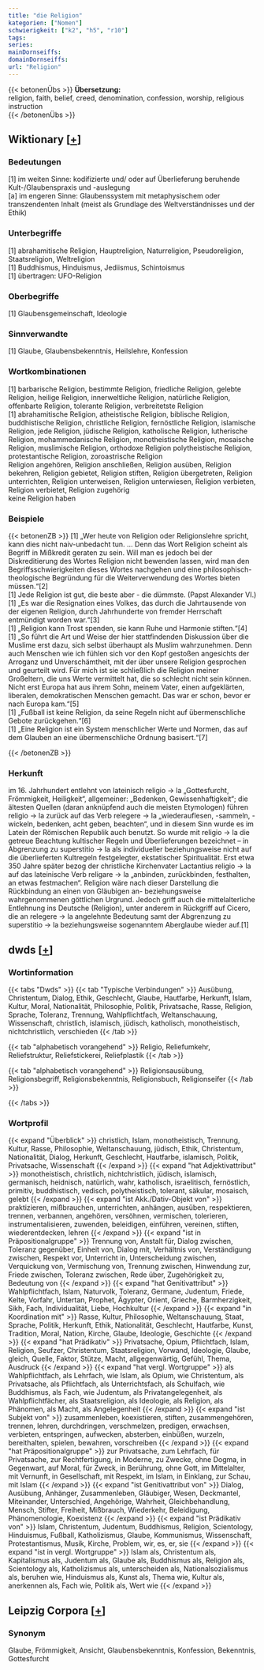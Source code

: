 ```yaml
---
title: "die Religion"
kategorien: ["Nomen"]
schwierigkeit: ["k2", "h5", "r10"]
tags:
series:
mainDornseiffs:
domainDornseiffs:
url: "Religion"
---
```


{{< betonenÜbs >}}
**Übersetzung:**  
religion, faith, belief, creed, denomination, confession, worship, religious instruction  
{{< /betonenÜbs >}}

## Wiktionary [[+](https://de.wiktionary.org/wiki/Religion)]

### Bedeutungen
[1] im weiten Sinne: kodifizierte und/ oder auf Überlieferung beruhende Kult-/Glaubenspraxis und -auslegung  
[a] im engeren Sinne: Glaubenssystem mit metaphysischem oder transzendenten Inhalt (meist als Grundlage des Weltverständnisses und der Ethik)  

### Unterbegriffe
[1] abrahamitische Religion, Hauptreligion, Naturreligion, Pseudoreligion, Staatsreligion, Weltreligion  
[1] Buddhismus, Hinduismus, Jediismus, Schintoismus  
[1] übertragen: UFO-Religion  

### Oberbegriffe
[1] Glaubensgemeinschaft, Ideologie  

### Sinnverwandte
[1] Glaube, Glaubensbekenntnis, Heilslehre, Konfession  

### Wortkombinationen
[1] barbarische Religion, bestimmte Religion, friedliche Religion, gelebte Religion, heilige Religion, innerweltliche Religion, natürliche Religion, offenbarte Religion, tolerante Religion, verbreitetste Religion  
[1] abrahamitische Religion, atheistische Religion, biblische Religion, buddhistische Religion, christliche Religion, fernöstliche Religion, islamische Religion, jede Religion, jüdische Religion, katholische Religion, lutherische Religion, mohammedanische Religion, monotheistische Religion, mosaische Religion, muslimische Religion, orthodoxe Religion polytheistische Religion, protestantische Religion, zoroastrische Religion  
Religion angehören, Religion anschließen, Religion ausüben, Religion bekehren, Religion gebietet, Religion stiften, Religion übergetreten, Religion unterrichten, Religion unterweisen, Religion unterwiesen, Religion verbieten, Religion verbietet, Religion zugehörig  
keine Religion haben  

### Beispiele
{{< betonenZB >}}
[1] „Wer heute von Religion oder Religionslehre spricht, kann dies nicht naiv-unbedacht tun. … Denn das Wort Religion scheint als Begriff in Mißkredit geraten zu sein. Will man es jedoch bei der Diskreditierung des Wortes Religion nicht bewenden lassen, wird man den Begriffsschwierigkeiten dieses Wortes nachgehen und eine philosophisch-theologische Begründung für die Weiterverwendung des Wortes bieten müssen.“[2]  
[1] Jede Religion ist gut, die beste aber - die dümmste. (Papst Alexander VI.)  
[1] „Es war die Resignation eines Volkes, das durch die Jahrtausende von der eigenen Religion, durch Jahrhunderte von fremder Herrschaft entmündigt worden war.“[3]  
[1] „Religion kann Trost spenden, sie kann Ruhe und Harmonie stiften.“[4]  
[1] „So führt die Art und Weise der hier stattfindenden Diskussion über die Muslime erst dazu, sich selbst überhaupt als Muslim wahrzunehmen. Denn auch Menschen wie ich fühlen sich vor den Kopf gestoßen angesichts der Arroganz und Unverschämtheit, mit der über unsere Religion gesprochen und geurteilt wird. Für mich ist sie schließlich die Religion meiner Großeltern, die uns Werte vermittelt hat, die so schlecht nicht sein können. Nicht erst Europa hat aus ihrem Sohn, meinem Vater, einen aufgeklärten, liberalen, demokratischen Menschen gemacht. Das war er schon, bevor er nach Europa kam.“[5]  
[1] „Fußball ist keine Religion, da seine Regeln nicht auf übermenschliche Gebote zurückgehen.“[6]  
[1] „Eine Religion ist ein System menschlicher Werte und Normen, das auf dem Glauben an eine übermenschliche Ordnung basisert.“[7]  

{{< /betonenZB >}}
### Herkunft
im 16. Jahrhundert entlehnt von lateinisch religio → la „Gottesfurcht, Frömmigkeit, Heiligkeit“, allgemeiner: „Bedenken, Gewissenhaftigkeit“; die ältesten Quellen (daran anknüpfend auch die meisten Etymologen) führen religio → la zurück auf das Verb relegere → la „wiederauflesen, -sammeln, -wickeln, bedenken, acht geben, beachten“, und in diesem Sinn wurde es im Latein der Römischen Republik auch benutzt. So wurde mit religio → la die getreue Beachtung kultischer Regeln und Überlieferungen bezeichnet – in Abgrenzung zu superstitio → la als individueller beziehungsweise nicht auf die überlieferten Kultregeln festgelegter, ekstatischer Spiritualität. Erst etwa 350 Jahre später bezog der christliche Kirchenvater Lactantius religio → la auf das lateinische Verb religare → la „anbinden, zurückbinden, festhalten, an etwas festmachen“. Religion wäre nach dieser Darstellung die Rückbindung an einen von Gläubigen an- beziehungsweise wahrgenommenen göttlichen Urgrund. Jedoch griff auch die mittelalterliche Entlehnung ins Deutsche (Religion), unter anderem in Rückgriff auf Cicero, die an relegere → la angelehnte Bedeutung samt der Abgrenzung zu superstitio → la beziehungsweise sogenanntem Aberglaube wieder auf.[1]  



## dwds [[+](https://www.dwds.de/wb/Religion)]

### Wortinformation
{{< tabs "Dwds" >}}
{{< tab "Typische Verbindungen" >}}
Ausübung, Christentum, Dialog, Ethik, Geschlecht, Glaube, Hautfarbe, Herkunft, Islam, Kultur, Moral, Nationalität, Philosophie, Politik, Privatsache, Rasse, Religion, Sprache, Toleranz, Trennung, Wahlpflichtfach, Weltanschauung, Wissenschaft, christlich, islamisch, jüdisch, katholisch, monotheistisch, nichtchristlich, verschieden
{{< /tab >}}

{{< tab "alphabetisch vorangehend" >}}
Religio, Reliefumkehr, Reliefstruktur, Reliefstickerei, Reliefplastik
{{< /tab >}}

{{< tab "alphabetisch vorangehend" >}}
Religionsausübung, Religionsbegriff, Religionsbekenntnis, Religionsbuch, Religionseifer
{{< /tab >}}

{{< /tabs >}}

### Wortprofil
{{< expand "Überblick" >}} christlich, Islam, monotheistisch, Trennung, Kultur, Rasse, Philosophie, Weltanschauung, jüdisch, Ethik, Christentum, Nationalität, Dialog, Herkunft, Geschlecht, Hautfarbe, islamisch, Politik, Privatsache, Wissenschaft {{< /expand >}}
{{< expand "hat Adjektivattribut" >}} monotheistisch, christlich, nichtchristlich, jüdisch, islamisch, germanisch, heidnisch, natürlich, wahr, katholisch, israelitisch, fernöstlich, primitiv, buddhistisch, vedisch, polytheistisch, tolerant, säkular, mosaisch, gelebt {{< /expand >}}
{{< expand "ist Akk./Dativ-Objekt von" >}} praktizieren, mißbrauchen, unterrichten, anhängen, ausüben, respektieren, trennen, verbannen, angehören, versöhnen, vermischen, tolerieren, instrumentalisieren, zuwenden, beleidigen, einführen, vereinen, stiften, wiederentdecken, lehren {{< /expand >}}
{{< expand "ist in Präpositionalgruppe" >}} Trennung von, Anstalt für, Dialog zwischen, Toleranz gegenüber, Einheit von, Dialog mit, Verhältnis von, Verständigung zwischen, Respekt vor, Unterricht in, Unterscheidung zwischen, Verquickung von, Vermischung von, Trennung zwischen, Hinwendung zur, Friede zwischen, Toleranz zwischen, Rede über, Zugehörigkeit zu, Bedeutung von {{< /expand >}}
{{< expand "hat Genitivattribut" >}} Wahlpflichtfach, Islam, Naturvolk, Toleranz, Germane, Judentum, Friede, Kelte, Vorfahr, Untertan, Prophet, Ägypter, Orient, Grieche, Barmherzigkeit, Sikh, Fach, Individualität, Liebe, Hochkultur {{< /expand >}}
{{< expand "in Koordination mit" >}} Rasse, Kultur, Philosophie, Weltanschauung, Staat, Sprache, Politik, Herkunft, Ethik, Nationalität, Geschlecht, Hautfarbe, Kunst, Tradition, Moral, Nation, Kirche, Glaube, Ideologie, Geschichte {{< /expand >}}
{{< expand "hat Prädikativ" >}} Privatsache, Opium, Pflichtfach, Islam, Religion, Seufzer, Christentum, Staatsreligion, Vorwand, Ideologie, Glaube, gleich, Quelle, Faktor, Stütze, Macht, allgegenwärtig, Gefühl, Thema, Ausdruck {{< /expand >}}
{{< expand "hat vergl. Wortgruppe" >}} als Wahlpflichtfach, als Lehrfach, wie Islam, als Opium, wie Christentum, als Privatsache, als Pflichtfach, als Unterrichtsfach, als Schulfach, wie Buddhismus, als Fach, wie Judentum, als Privatangelegenheit, als Wahlpflichtfächer, als Staatsreligion, als Ideologie, als Religion, als Phänomen, als Macht, als Angelegenheit {{< /expand >}}
{{< expand "ist Subjekt von" >}} zusammenleben, koexistieren, stiften, zusammengehören, trennen, lehren, durchdringen, verschmelzen, predigen, erwachsen, verbieten, entspringen, aufwecken, absterben, einbüßen, wurzeln, bereithalten, spielen, bewahren, vorschreiben {{< /expand >}}
{{< expand "hat Präpositionalgruppe" >}} zur Privatsache, zum Lehrfach, für Privatsache, zur Rechtfertigung, in Moderne, zu Zwecke, ohne Dogma, in Gegenwart, auf Moral, für Zweck, in Berührung, ohne Gott, im Mittelalter, mit Vernunft, in Gesellschaft, mit Respekt, im Islam, in Einklang, zur Schau, mit Islam {{< /expand >}}
{{< expand "ist Genitivattribut von" >}} Dialog, Ausübung, Anhänger, Zusammenleben, Gläubiger, Wesen, Deckmantel, Miteinander, Unterschied, Angehörige, Wahrheit, Gleichbehandlung, Mensch, Stifter, Freiheit, Mißbrauch, Wiederkehr, Beleidigung, Phänomenologie, Koexistenz {{< /expand >}}
{{< expand "ist Prädikativ von" >}} Islam, Christentum, Judentum, Buddhismus, Religion, Scientology, Hinduismus, Fußball, Katholizismus, Glaube, Kommunismus, Wissenschaft, Protestantismus, Musik, Kirche, Problem, wir, es, er, sie {{< /expand >}}
{{< expand "ist in vergl. Wortgruppe" >}} Islam als, Christentum als, Kapitalismus als, Judentum als, Glaube als, Buddhismus als, Religion als, Scientology als, Katholizismus als, unterscheiden als, Nationalsozialismus als, beruhen wie, Hinduismus als, Kunst als, Thema wie, Kultur als, anerkennen als, Fach wie, Politik als, Wert wie {{< /expand >}}

## Leipzig Corpora [[+](https://corpora.uni-leipzig.de/en/res?word=Religion&corpusId=deu_newscrawl-public_2018)]


### Synonym
Glaube, Frömmigkeit, Ansicht, Glaubensbekenntnis, Konfession, Bekenntnis, Gottesfurcht

